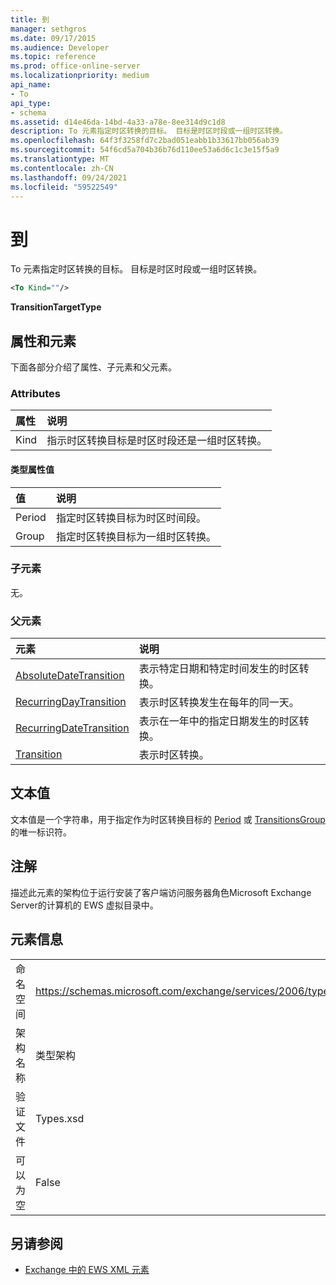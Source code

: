 ```yaml
---
title: 到
manager: sethgros
ms.date: 09/17/2015
ms.audience: Developer
ms.topic: reference
ms.prod: office-online-server
ms.localizationpriority: medium
api_name:
- To
api_type:
- schema
ms.assetid: d14e46da-14bd-4a33-a78e-8ee314d9c1d8
description: To 元素指定时区转换的目标。 目标是时区时段或一组时区转换。
ms.openlocfilehash: 64f3f3258fd7c2bad051eabb1b33617bb056ab39
ms.sourcegitcommit: 54f6cd5a704b36b76d110ee53a6d6c1c3e15f5a9
ms.translationtype: MT
ms.contentlocale: zh-CN
ms.lasthandoff: 09/24/2021
ms.locfileid: "59522549"
---
```

# <a name="to"></a>到

To 元素指定时区转换的目标。 目标是时区时段或一组时区转换。 
  
```xml
<To Kind=""/>
```

 **TransitionTargetType**
## <a name="attributes-and-elements"></a>属性和元素

下面各部分介绍了属性、子元素和父元素。
  
### <a name="attributes"></a>Attributes

|**属性**|**说明**|
|:-----|:-----|
|Kind  <br/> |指示时区转换目标是时区时段还是一组时区转换。  <br/> |
   
#### <a name="kind-attribute-values"></a>类型属性值

|**值**|**说明**|
|:-----|:-----|
|Period  <br/> |指定时区转换目标为时区时间段。  <br/> |
|Group  <br/> |指定时区转换目标为一组时区转换。  <br/> |
   
### <a name="child-elements"></a>子元素

无。
  
### <a name="parent-elements"></a>父元素

|**元素**|**说明**|
|:-----|:-----|
|[AbsoluteDateTransition](absolutedatetransition.md) <br/> |表示特定日期和特定时间发生的时区转换。  <br/> |
|[RecurringDayTransition](recurringdaytransition.md) <br/> |表示时区转换发生在每年的同一天。  <br/> |
|[RecurringDateTransition](recurringdatetransition.md) <br/> |表示在一年中的指定日期发生的时区转换。  <br/> |
|[Transition](transition.md) <br/> |表示时区转换。  <br/> |
   
## <a name="text-value"></a>文本值

文本值是一个字符串，用于指定作为时区转换目标的 [Period](period.md) 或 [TransitionsGroup](transitionsgroup.md) 的唯一标识符。 
  
## <a name="remarks"></a>注解

描述此元素的架构位于运行安装了客户端访问服务器角色Microsoft Exchange Server的计算机的 EWS 虚拟目录中。
  
## <a name="element-information"></a>元素信息

|||
|:-----|:-----|
|命名空间  <br/> |https://schemas.microsoft.com/exchange/services/2006/types  <br/> |
|架构名称  <br/> |类型架构  <br/> |
|验证文件  <br/> |Types.xsd  <br/> |
|可以为空  <br/> |False  <br/> |
   
## <a name="see-also"></a>另请参阅



- [Exchange 中的 EWS XML 元素](ews-xml-elements-in-exchange.md)

